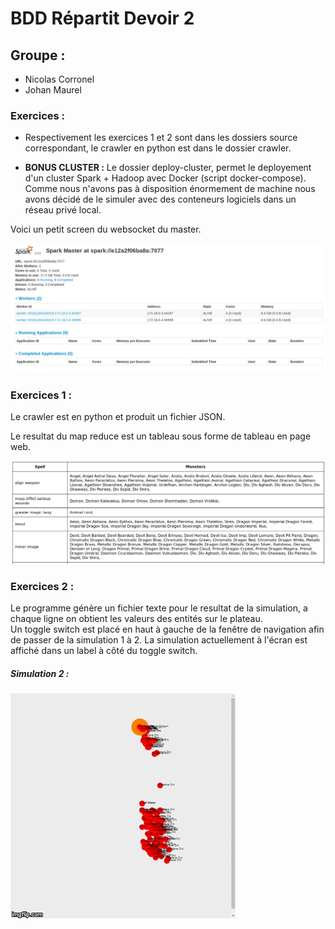 # BDD Répartit Devoir 2

## Groupe :
- Nicolas Corronel
- Johan Maurel

### Exercices :
- Respectivement les exercices 1 et 2 sont dans les dossiers source correspondant, le crawler en python est dans le dossier crawler.

- **BONUS CLUSTER :** Le dossier deploy-cluster, permet le deployement d'un cluster Spark + Hadoop avec Docker (script docker-compose). Comme nous n'avons pas à disposition énormement de machine nous avons décidé de le simuler avec des conteneurs logiciels dans un réseau privé local.

Voici un petit screen du websocket du master.

![](./cluster-screen.png)

### Exercices 1 :

Le crawler est en python et produit un fichier JSON.

Le resultat du map reduce est un tableau sous forme de tableau en page web.

![](./map-reduce.png)

### Exercices 2 :

Le programme génère un fichier texte pour le resultat de la simulation, a chaque ligne on obtient les valeurs des entités sur le plateau.  
Un toggle switch est placé en haut à gauche de la fenêtre de navigation afin de passer de la simulation 1 à 2.
La simulation actuellement à l'écran est affiché dans un label à côté du toggle switch.

##### Simulation 2 :

![Alt Text](https://github.com/J4BB3R/bdd-devoir2/blob/master/Visualisation/simu2.gif)

